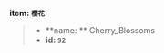 <!-- BEGIN_AUTOGEN: do NOT edit in this block -->

**item: `樱花`**

> * **name: ** Cherry_Blossoms
> * **id: `92`**

<!-- END_AUTOGEN-->
